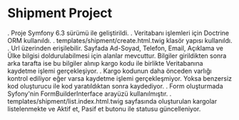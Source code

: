 

# Shipment Project 
. Proje Symfony 6.3 sürümü ile geliştirildi. 
. Veritabanı işlemleri için Doctrine ORM kullanıldı.
. templates/shipment/create.html.twig klasör yapısı kullanıldı.
. Url üzerinden erişilebilir. Sayfada Ad-Soyad, Telefon, Email, Açıklama ve Ülke bilgisi doldurulabilmesi için alanlar mevcuttur. Bilgiler girildikten sonra arka tarafta ise bu bilgiler alınıp kargo kodu ile birlikte Veritabanına kaydetme işlemi gerçekleşiyor. 
. Kargo kodunun daha önceden varlığı kontrol ediliyor eğer varsa kaydetme işlemi gerçekleşmiyor. Yoksa benzersiz kod oluşturucu ile kod yaratıldıktan sonra kaydediyor.
. Form oluşturmada Syfony'nin FormBuilderInterface arayüzü kullanılmıştır. 
. templates/shipment/list.index.html.twig sayfasında oluşturulan kargolar listelenmekte ve Aktif et, Pasif et butonu ile statusu güncelleniyor.
 
